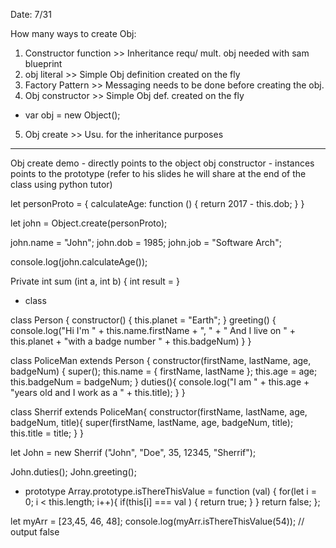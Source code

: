 Date: 7/31

How many ways to create Obj:
1. Constructor function  >> Inheritance requ/ mult. obj needed with sam blueprint
2. obj literal >> Simple Obj definition created on the fly
3. Factory Pattern >> Messaging needs to be done before creating the obj.
4. Obj constructor >> Simple Obj def. created on the fly
  - var obj = new Object();
5. Obj create >> Usu. for the inheritance purposes

---
Obj create demo - directly points to the object
obj constructor - instances points to the prototype
(refer to his slides he will share at the end of the class using python tutor)

let personProto = {
    calculateAge: function () {
        return 2017 - this.dob;
    }
}

let john = Object.create(personProto);

john.name = "John";
john.dob = 1985;
john.job = "Software Arch";

console.log(john.calculateAge());


Private int sum (int a, int b) {
  int result = 
}

- class 

class Person {
    constructor() {
        this.planet = "Earth";
    }
    greeting() {
        console.log("Hi I\'m " + this.name.firstName + ", " + " And I live on " + this.planet + "with a badge number " +
        this.badgeNum)
    }
}

class PoliceMan extends Person {
    constructor(firstName, lastName, age, badgeNum) {
        super();
        this.name = {
            firstName,
            lastName
        };
        this.age = age;
        this.badgeNum = badgeNum;
    }
    duties(){
        console.log("I am " + this.age + "years old and I work as a " + this.title);
    }
}

class Sherrif extends PoliceMan{
    constructor(firstName, lastName, age, badgeNum, title){
        super(firstName, lastName, age, badgeNum, title);
        this.title = title;
    }
}

let John = new Sherrif ("John", "Doe", 35, 12345, "Sherrif");

John.duties();
John.greeting();


- prototype
Array.prototype.isThereThisValue = function (val) {
    for(let i = 0; i < this.length; i++){
        if(this[i] === val ) {
            return true;
        }
    }
        return false;
};

let myArr = [23,45, 46, 48];
console.log(myArr.isThereThisValue(54)); // output false